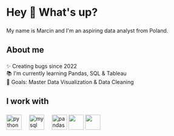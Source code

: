 <h1 align="left">Hey 👋 What's up?</h1>

###

<p align="left">My name is Marcin and I'm an aspiring data analyst from Poland.</p>

###

<h2 align="left">About me</h2>

###

<p align="left">✨ Creating bugs since 2022<br>📚 I'm currently learning Pandas, SQL & Tableau<br>🎯 Goals: Master Data Visualization & Data Cleaning<br>


<h2 align="left">I work with</h2>

###

<div align="left">
  <img src="https://cdn.jsdelivr.net/gh/devicons/devicon/icons/python/python-original.svg" height="40" alt="python logo"  />
  <img width="12" />
  <img src="https://www.vectorlogo.zone/logos/postgresql/postgresql-icon.svg" height="40" alt="mysql logo"  />
  <img width="12" />
  <img src="https://cdn.jsdelivr.net/gh/devicons/devicon/icons/pandas/pandas-original.svg" height="40" alt="pandas logo"  />
  <img src="https://cdn.worldvectorlogo.com/logos/tableau-software.svg" height="40"/>
  <img src="https://upload.wikimedia.org/wikipedia/commons/3/34/Microsoft_Office_Excel_%282019%E2%80%93present%29.svg" height="40"/>
</div>

###
